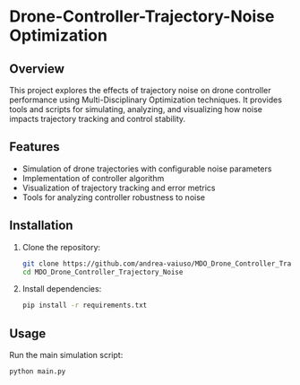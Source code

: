 # Drone-Controller-Trajectory-Noise Optimization

## Overview

This project explores the effects of trajectory noise on drone controller performance using Multi-Disciplinary Optimization techniques. It provides tools and scripts for simulating, analyzing, and visualizing how noise impacts trajectory tracking and control stability.

## Features

- Simulation of drone trajectories with configurable noise parameters
- Implementation of controller algorithm
- Visualization of trajectory tracking and error metrics
- Tools for analyzing controller robustness to noise

## Installation

1. Clone the repository:
    ```bash
    git clone https://github.com/andrea-vaiuso/MDO_Drone_Controller_Trajectory_Noise.git
    cd MDO_Drone_Controller_Trajectory_Noise
    ```
2. Install dependencies:
    ```bash
    pip install -r requirements.txt
    ```

## Usage

Run the main simulation script:
```bash
python main.py 
```
